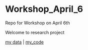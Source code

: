 # Workshop_April_6
Repo for Workshop on April 6th

Welcome to research project

[my data](data.txt) | [my_code](analyze.py)

